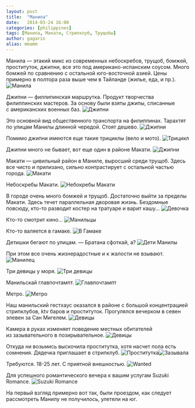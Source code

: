 ```yaml
---
layout: post
title:  "Манила"
date:   2014-03-24 16:00
categories: [philippines]
tags: [Манила, Макати, Стрипклуб, Трущобы]
author: gagarin
alias: mmamm
---
```


Манила — этакий микс из современных небоскребов, трущоб, бомжей, проституток, джипни, все это под американо-испанским соусом. Много бомжей по сравнению с остальной юго-восточной азией. Цены примерно в полтора раза выше чем в Тайланде (жилье, еда, и пр.).
![Манила](manila.jpg)

Джипни — филлипинская маршрутка. Продукт творчества филиппинских мастеров. За основу были взяты джипы, списанные с американских военных баз.
![Джипни](dzhipni.jpg)

Это основной вид общественного транспорта на филиппинах. Тарахтят по улицам Манилы длинной чередой. Стоят дешево.
![Джипни](dzhipni-1.jpg)

Помимо джипни имеются еще такие трициклы (вело и мото).
![Трицикл](tritsikl.jpg)

Джипни много не бывает, вот еще один в районе Макати.
![Джипни](dzhipni-2.jpg)

Макати — цивильный район в Маниле, выросший среди трущоб. Здесь все чисто и прилизано, сильно контрастирует с остальной частью города.
![Макати](makati.jpg)

Небоскребы Макати.
![Небокребы Макати](nebokreby-makati.jpg)

В городе очень много бомжей и трущоб. Достаточно выйти за пределы Макати. Здесь течет параллельная дворовая жизнь. Бездомные повсюду, кто-то разводит костер на тратуаре и варит кашу...
![ Девочка](devochka.jpg)

Кто-то смотрит кино...
![Манильцы](maniltsy.jpg)

Кто-то валяется в гамаке.
![В Гамаке](v-gamake.jpg)

Детишки бегают по улицам.
— Братана сфоткай, а?
![Дети Манилы](deti-manily.jpg)

При этом все очень жизнерадостные и к жалости не взывают.
![Манилец](manilets.jpg)

Три девицы у моря.
![Три девицы](tri-devitsy.jpg)

Манильскай главпочтампт.
![Главпочтампт](glavpochtampt.jpg)

Метро.
![Метро](metro.jpg)

Наш манильский гестхаус оказался в районе с большой концентрацией стрипклубов, ktv баров и проституток. Прогулялся вечерком в севен элевен за Сан Мигелем.
![Девицы](devitsy.jpg)

Камера в руках изменяет поведение местных обитателей из зазывательного в позирывательное.
![Девицы](devitsy-1.jpg)

Откуда ни возьмись выскочила проститутка, хотя насчет пола есть сомнения. Дядечка приглашает в стрипклуб.
![Проститутка](prostitutka.jpg)![Зазывала](zazyvala.jpg)

Требуются. 18-25 лет. С приятной внешностью.
![Wanted](wanted.jpg)

Для успешного романтического вечера к вашим услугам Suzuki Romance.
![Suzuki Romance](suzuki-romance.jpg)

На первый взгляд примерно вот так, были проездом, как следует рассмотреть Манилу не получилось, улетели на юг.
